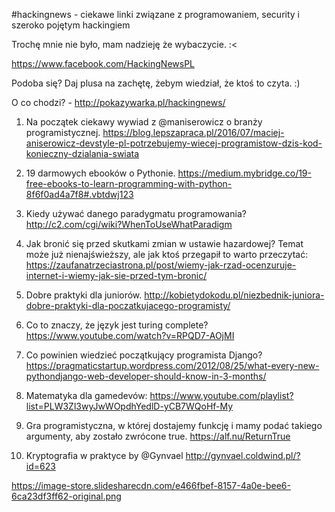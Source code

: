 #hackingnews - ciekawe linki związane z programowaniem, security i szeroko pojętym hackingiem

Trochę mnie nie było, mam nadzieję że wybaczycie. :<

https://www.facebook.com/HackingNewsPL

Podoba się? Daj plusa na zachętę, żebym wiedział, że ktoś to czyta. :)

O co chodzi? - http://pokazywarka.pl/hackingnews/


1. Na początek ciekawy wywiad z @maniserowicz o branży programistycznej.
https://blog.lepszapraca.pl/2016/07/maciej-aniserowicz-devstyle-pl-potrzebujemy-wiecej-programistow-dzis-kod-konieczny-dzialania-swiata

2. 19 darmowych ebooków o Pythonie.
https://medium.mybridge.co/19-free-ebooks-to-learn-programming-with-python-8f6f0ad4a7f8#.vbtdwj123

3. Kiedy używać danego paradygmatu programowania?
http://c2.com/cgi/wiki?WhenToUseWhatParadigm

4. Jak bronić się przed skutkami zmian w ustawie hazardowej? Temat może już nienajświeższy, ale jak ktoś przegapił to warto przeczytać:
https://zaufanatrzeciastrona.pl/post/wiemy-jak-rzad-ocenzuruje-internet-i-wiemy-jak-sie-przed-tym-bronic/

5. Dobre praktyki dla juniorów.
http://kobietydokodu.pl/niezbednik-juniora-dobre-praktyki-dla-poczatkujacego-programisty/

6. Co to znaczy, że język jest turing complete?
https://www.youtube.com/watch?v=RPQD7-AOjMI

7. Co powinien wiedzieć początkujący programista Django?
https://pragmaticstartup.wordpress.com/2012/08/25/what-every-new-pythondjango-web-developer-should-know-in-3-months/

8. Matematyka dla gamedevów:
https://www.youtube.com/playlist?list=PLW3Zl3wyJwWOpdhYedlD-yCB7WQoHf-My

9. Gra programistyczna, w której dostajemy funkcję i mamy podać takiego argumenty, aby zostało zwrócone true. 
https://alf.nu/ReturnTrue

10. Kryptografia w praktyce by @Gynvael
http://gynvael.coldwind.pl/?id=623

https://image-store.slidesharecdn.com/e466fbef-8157-4a0e-bee6-6ca23df3ff62-original.png



